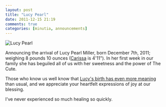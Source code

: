 ```yaml
---
layout: post
title: "Lucy Pearl"
date: 2011-12-15 21:19
comments: true
categories: [minutia, announcements]
---
```


![Lucy Pearl](http://farm8.staticflickr.com/7025/6514385951_807a6be863.jpg)

Announcing the arrival of Lucy Pearl Miller, born December 7th, 2011; weighing 8 pounds 10 ounces ([Carissa](http://carissabyers.com/) is 4'11"). In her first week in our family she has beguiled all of us with her sweetness and the power of The Cute.

Those who know us well know that [Lucy's birth has even more meaning](/2011/07/20/lucy/) than usual, and we appreciate your heartfelt expressions of joy at our blessing.

I've never experienced so much healing so quickly.
